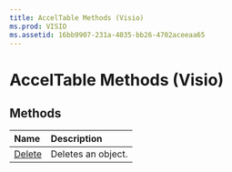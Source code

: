 ```yaml
---
title: AccelTable Methods (Visio)
ms.prod: VISIO
ms.assetid: 16bb9907-231a-4035-bb26-4702aceeaa65
---
```



# AccelTable Methods (Visio)

## Methods



|**Name**|**Description**|
|:-----|:-----|
|[Delete](acceltable-delete-method-visio.md)|Deletes an object.|

